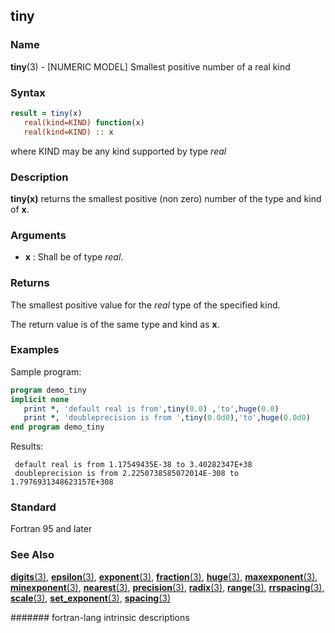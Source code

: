 ## tiny
### __Name__

__tiny__(3) - \[NUMERIC MODEL\] Smallest positive number of a real kind


### __Syntax__
```fortran
result = tiny(x)
   real(kind=KIND) function(x)
   real(kind=KIND) :: x
```
  where KIND may be any kind supported by type _real_

### __Description__

__tiny(x)__ returns the smallest positive (non zero) number of the type
and kind of __x__.

### __Arguments__

  - __x__
    : Shall be of type _real_.

### __Returns__

The smallest positive value for the _real_ type of the specified kind.

The return value is of the same type and kind as __x__.

### __Examples__

Sample program:

```fortran
program demo_tiny
implicit none
   print *, 'default real is from',tiny(0.0) ,'to',huge(0.0)
   print *, 'doubleprecision is from ',tiny(0.0d0),'to',huge(0.0d0)
end program demo_tiny
```
Results:
```text
 default real is from 1.17549435E-38 to 3.40282347E+38
 doubleprecision is from 2.2250738585072014E-308 to 1.7976931348623157E+308
```
### __Standard__

Fortran 95 and later

### __See Also__

[__digits__(3)](DIGITS),
[__epsilon__(3)](EPSILON),
[__exponent__(3)](EXPONENT),
[__fraction__(3)](FRACTION),
[__huge__(3)](HUGE),
[__maxexponent__(3)](MAXEXPONENT),
[__minexponent__(3)](MINEXPONENT),
[__nearest__(3)](NEAREST),
[__precision__(3)](PRECISION),
[__radix__(3)](RADIX),
[__range__(3)](RANGE),
[__rrspacing__(3)](RRSPACING),
[__scale__(3)](SCALE),
[__set_exponent__(3)](SET_EXPONENT),
[__spacing__(3)](SPACING)

####### fortran-lang intrinsic descriptions
